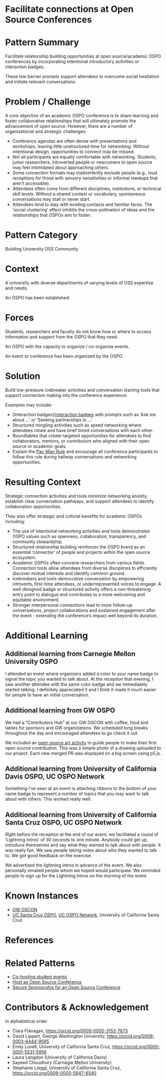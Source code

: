 # Facilitate connections at Open Source Conferences

# Pattern Summary

Facilitate relationship building opportunities at open source/academic OSPO conferences by incorporating intentional introductory activities or interaction badges. 

These low barrier prompts support attendees to overcome social hesitation and initiate relevant conversations.

# Problem / Challenge
A core objective of an academic OSPO conference is to share learning and foster collaborative relationships that will ultimately promote the advancement of open source. However, there are a number of organizational and strategic challenges:

* Conference agendas are often dense with presentations and workshops, leaving little unstructured time for networking. Without intentional design, opportunities to connect may be missed.
* Not all participants are equally comfortable with networking. Students, junior researchers, introverted people or newcomers to open source may feel intimidated about approaching others.
* Some connection formats may inadvertently exclude people (e.g., loud receptions for those with sensory sensitivities or informal meetups that aren’t accessible).
* Attendees often come from different disciplines, institutions, or technical skill levels. Without a shared context or vocabulary, spontaneous conversations may stall or never start.
* Attendees tend to stay with existing contacts and familiar faces. The ‘social clustering’ effect inhibits the cross-pollination of ideas and the relationships that OSPOs aim to foster.

# Pattern Category
Building University OSS Community

# Context

A university with diverse departments of varying levels of OSS expertise and needs.

An OSPO has been established.

# Forces

Students, researchers and faculty do not know how or where to access information and support from the OSPO that they need.

An OSPO with the capacity to organize / co-organize events.

An event or conference has been organized by the OSPO.

# Solution
Build low-pressure icebreaker activities and conversation starting tools that support connection making into the conference experience. 

Examples may include: 
* [Interaction badges]([interaction badges](https://stimpunks.org/fieldguide/events/access/interaction-badges/) with prompts such as ‘Ask me about …’ or ‘Seeking partnerships in …’
* Structured mingling activities such as speed networking where attendees rotate and have brief timed conversations with each other.
* Roundtables that create targeted opportunities for attendees to find collaborators, mentors, or contributors who aligned with their open source or academic goals.
* Explain the [Pac-Man Rule](https://psychsafety.com/the-pac-man-rule/) and encourage all conference participants to follow this rule during hallway conversations and networking opportunities.

# Resulting Context

Strategic connection activities and tools minimize networking anxiety, establish clear conversation pathways, and support attendees to identify collaboration opportunities. 

They also offer strategic and cultural benefits for academic OSPOs including: 
* The use of intentional networking activities and tools demonstrates OSPO values such as openness, collaboration, transparency, and community stewardship. 
* Structured relationship building reinforces the OSPO brand as an essential ‘connector’ of people and projects within the open source ecosystem.
* Academic OSPOs often convene researchers from various fields. Connection tools  allow attendees from diverse disciplines to efficiently discover mutual interests and identify common ground.
* Icebreakers and tools democratize conversation by empowering introverts, first-time attendees, or underrepresented voices to engage. A well-designed badge or structured activity offers a non-threatening entry point to dialogue and contributes to a more welcoming and equitable environment.
* Stronger interpersonal connections lead to more follow-up conversations, project collaborations and sustained engagement after the event - extending the conference’s impact well beyond its duration.

# Additional Learning
## Additional learning from Carnegie Mellon University OSPO
I attended an event where organizers added a color to your name badge to signal the topic you wanted to talk about. At the reception that evening, I saw another attendee with the same color badge and we immediately started talking. 
I definitely appreciated it and I think it made it much easier for people to have an initial conversation.

## Additional learning from GW OSPO
We had a “Contributors Hub” at our GW OSCON with coffee, food and tables for sponsors and GW organizations. We scheduled long breaks throughout the day and encouraged attendees to go check it out.

We included an [open source art activity](https://gw-ospo.github.io/gwoscon2025/) to guide people to make their first open source contribution. This was a simple photo of a drawing uploaded to our project. Each new merged PR was displayed on a big screen using p5.js.

## Additional learning from University of California Davis OSPO, UC OSPO Network
Something I've seen at an event is attaching ribbons to the bottom of your name badge to represent a number of topics that you may want to talk about with others. This worked really well. 

## Additional learning from University of California Santa Cruz OSPO, UC OSPO Network
Right before the reception at the end of our event, we facilitated a round of ‘Lightning Intros’ of 30 seconds to one minute. Anybody could get up, introduce themselves and say what they wanted to talk about with people. It was really fun. We saw people taking notes about who they wanted to talk to. We got good feedback on the exercise.

We advertised the lightning intros in advance of the event. We also personally emailed people whom we hoped would participate. We reminded people to sign up for the Lightning Intros on the morning of the event.

# Known Instances

* [GW OSCON](https://ospo.gwu.edu/oscon-2025)
* [UC Santa Cruz OSPO](https://ucsc-ospo.github.io/), [UC OSPO Network](https://ucospo.net/), University of California Santa Cruz

# References

# Related Patterns
* [Co-hosting student events](https://github.com/CURIOSSorg/curioss-patterns/blob/main/cohosting-student-events.md)
* [Host an Open Source Conference](https://github.com/CURIOSSorg/curioss-patterns/blob/main/host-an-open-source-conference.md)
* [Secure Sponsorship for an Open Source Conference](https://github.com/CURIOSSorg/curioss-patterns/blob/main/secure-sponsorship-for-an-open-source-conference.md)

# Contributors & Acknowledgement
In alphabetical order

* Ciara Flanagan, https://orcid.org/0009-0005-3153-7673
* David Lippert, George Washington University, https://orcid.org/0009-0003-6444-9595
* Emily Lovell, University of California Santa Cruz, https://orcid.org/0000-0001-5531-5956
* Laura Langdon (University of California Davis)
* Sayeed Choudhury (Carnegie Mellon University)
* Stephanie Lieggi, University of California Santa Cruz, https://orcid.org/0009-0000-5647-6540
